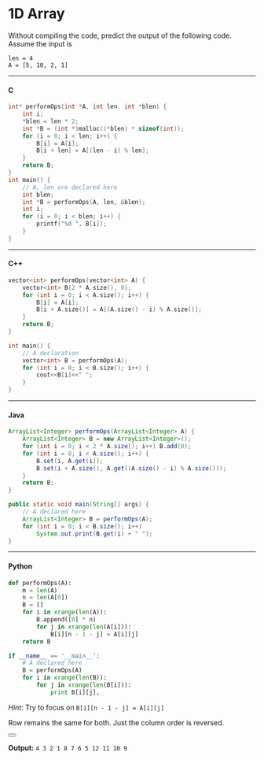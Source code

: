 # 1D Array

Without compiling the code, predict the output of the following code. Assume the input is

```
len = 4
A = [5, 10, 2, 1]
```

---

#### C

``` c
int* performOps(int *A, int len, int *blen) {
    int i;
    *blen = len * 2;
    int *B = (int *)malloc((*blen) * sizeof(int));
    for (i = 0; i < len; i++) {
        B[i] = A[i];
        B[i + len] = A[(len - i) % len];
    }
    return B;
}
int main() {
    // A, len are declared here
    int blen; 
    int *B = performOps(A, len, &blen);
    int i;
    for (i = 0; i < blen; i++) {
        printf("%d ", B[i]);
    }
}
```

---

#### C++

``` c++
vector<int> performOps(vector<int> A) {
    vector<int> B(2 * A.size(), 0);
    for (int i = 0; i < A.size(); i++) {
        B[i] = A[i];
        B[i + A.size()] = A[(A.size() - i) % A.size()];
    }
    return B;
}

int main() {
    // A declaration
    vector<int> B = performOps(A);
    for (int i = 0; i < B.size(); i++) {
        cout<<B[i]<<" ";
    }
}
```

---

#### Java

``` java
ArrayList<Integer> performOps(ArrayList<Integer> A) {
    ArrayList<Integer> B = new ArrayList<Integer>();
    for (int i = 0; i < 2 * A.size(); i++) B.add(0);
    for (int i = 0; i < A.size(); i++) {
        B.set(i, A.get(i));
        B.set(i + A.size(), A.get((A.size() - i) % A.size()));
    }
    return B;
}

public static void main(String[] args) {
    // A declared here
    ArrayList<Integer> B = performOps(A);
    for (int i = 0; i < B.size(); i++)
        System.out.print(B.get(i) + " ");
}
```

---

#### Python

``` python
def performOps(A):
    m = len(A)
    n = len(A[0])
    B = []
    for i in xrange(len(A)):
        B.append([0] * n)
        for j in xrange(len(A[i])):
            B[i][n - 1 - j] = A[i][j]
    return B

if __name__ == '__main__':
    # A declared here
    B = performOps(A)
    for i in xrange(len(B)):
        for j in xrange(len(B[i])):
            print B[i][j],
```

*Hint*: Try to focus on `B[i][n - 1 - j] = A[i][j]`

Row remains the same for both. Just the column order is reversed.

<button class="section" target="solution" show="Show solution" hide="Hide solution"></button>

<!--sec data-title="Solution" data-id="solution" data-show=false ces-->
**Output:** `4 3 2 1 8 7 6 5 12 11 10 9`
<!--endsec-->